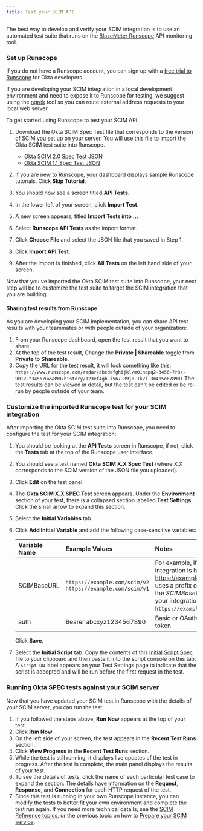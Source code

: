 ```yaml
---
title: Test your SCIM API
---
```


The best way to develop and verify your SCIM integration is to use an automated test suite that runs on the [BlazeMeter Runscope](https://www.runscope.com/) API monitoring tool.

### Set up Runscope

If you do not have a Runscope account, you can sign up with a [free trial to Runscope](https://www.runscope.com/okta) for Okta developers.

If you are developing your SCIM integration in a local development environment and need to expose it to Runscope for testing, we suggest using the [ngrok](https://ngrok.com/) tool so you can route external address requests to your local web server.

To get started using Runscope to test your SCIM API:

1. Download the Okta SCIM Spec Test file that corresponds to the version of SCIM you set up on your server. You will use this file to import the Okta SCIM test suite into Runscope.

    - [Okta SCIM 2.0 Spec Test JSON](/standards/SCIM/SCIMFiles/Okta-SCIM-20-SPEC-Test.json)
    - [Okta SCIM 1.1 Spec Test JSON](/standards/SCIM/SCIMFiles/Okta-SCIM-11-SPEC-Test.json)

1. If you are new to Runscope, your dashboard displays sample Runscope tutorials. Click **Skip Tutorial**.
1. You should now see a screen titled **API Tests**.
1. In the lower left of your screen, click **Import Test**.
1. A new screen appears, titled **Import Tests into &#x2026;**
1. Select **Runscope API Tests** as the import format.
1. Click **Choose File** and select the JSON file that you saved in Step 1.
1. Click **Import API Test**.
1. After the import is finished, click **All Tests** on the left hand side of your screen.

Now that you've imported the Okta SCIM test suite into Runscope, your next step will be to customize the test suite to target the SCIM integration that you are building.

#### Sharing test results from Runscope

As you are developing your SCIM implementation, you can share API test results with your teammates or with people outside of your organization:

1. From your Runscope dashboard, open the test result that you want to share.
2. At the top of the test result, Change the **Private | Shareable** toggle from **Private** to **Shareable**.
3. Copy the URL for the test result, it will look something like this:
    `https://www.runscope.com/radar/abcdefghijkl/m01nopq2-3456-7r8s-9012-t34567uvw890/history/123ef4gh-i567-89j0-1k2l-3m4n5o678901`
The test results can be viewed in detail, but the test can't be edited or be re-run by people outside of your team.

### Customize the imported Runscope test for your SCIM integration

After importing the Okta SCIM test suite into Runscope, you need to configure the test for your SCIM integration:

1. You should be looking at the **API Tests** screen in Runscope, if not, click the **Tests** tab at the top of the Runscope user interface.
1. You should see a test named **Okta SCIM X.X Spec Test** (where X.X corresponds to the SCIM version of the JSON file you uploaded).
1. Click **Edit** on the test panel.
1. The **Okta SCIM X.X SPEC Test** screen appears. Under the **Environment** section of your test, there is a collapsed section labelled **Test Settings** . Click the small arrow to expand this section.
1. Select the **Initial Variables** tab.
1. Click **Add Initial Variable** and add the following case-sensitive variables:

    | Variable Name | Example Values              | Notes                                                                                                                                                                                     |
    |:-------------------------------|:----------------------------|:------------------------------------------------------------------------------------------------------------------------------------------------------------------------------------------|
    | SCIMBaseURL                    | `https://example.com/scim/v2`  `https://example.com/scim/v1` | For example, if your SCIM integration is hosted on <https://example.com> and uses a prefix of /scim/v2 then the *SCIMBaseURL* value for your integration would be: `https://example.com/scim/v2`. |
    | auth                           | Bearer abcxyz1234567890     | Basic or OAuth authorization token                                                                                                                                                          |
    Click **Save**.

1. Select the **Initial Script** tab. Copy the contents of this [Initial Script Spec](/standards/SCIM/SCIMFiles/Initial_Script_Spec.txt) file to your clipboard and then paste it into the script console on this tab. A `Script ON` label appears on your Test Settings page to indicate that the script is accepted and will be run before the first request in the test.

### Running Okta SPEC tests against your SCIM server

Now that you have updated your SCIM test in Runscope with the details of your SCIM server, you can run the test:

1. If you followed the steps above, **Run Now** appears at the top of your test.
1. Click **Run Now**.
1. On the left side of your screen, the test appears in the **Recent Test Runs** section.
1. Click **View Progress** in the **Recent Test Runs** section.
1. While the test is still running, it displays live updates of the test in progress. After the test is complete, the main panel displays the results of your test.
1. To see the details of tests, click the name of each particular test case to expand the section. The details have information on the **Request**, **Response**, and **Connection** for each HTTP request of the test.
1. Since this test is running in your own Runscope instance, you can modify the tests to better fit your own environment and complete the test run again. If you need more technical details, see the [SCIM Reference topics](/docs/reference/scim/), or the previous topic on how to [Prepare your SCIM service](../prepare-api/).

<NextSectionLink/>

